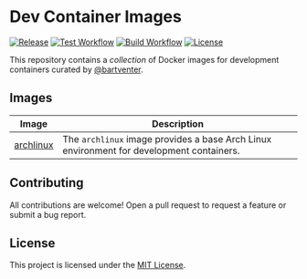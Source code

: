 # Dev Container Images

[![Release](https://img.shields.io/github/release/bartventer/devcontainer-images.svg)](https://github.com/bartventer/devcontainer-images/releases/latest)
[![Test Workflow](https://github.com/bartventer/devcontainer-images/actions/workflows/test.yml/badge.svg)](https://github.com/bartventer/devcontainer-images/actions/workflows/test.yml)
[![Build Workflow](https://github.com/bartventer/devcontainer-images/actions/workflows/build.yml/badge.svg)](https://github.com/bartventer/devcontainer-images/actions/workflows/build.yml)
[![License](https://img.shields.io/github/license/bartventer/devcontainer-images.svg)](LICENSE)

This repository contains a _collection_ of Docker images for development containers curated by [@bartventer](https://github.com/bartventer).

## Images

| Image                                                            | Description                                                                                             |
| ---------------------------------------------------------------- | ------------------------------------------------------------------------------------------------------- |
| [archlinux](src/base-archlinux/README.md)                        | The `archlinux` image provides a base Arch Linux environment for development containers.                |

## Contributing

All contributions are welcome! Open a pull request to request a feature or submit a bug report.

## License

This project is licensed under the [MIT License](LICENSE).